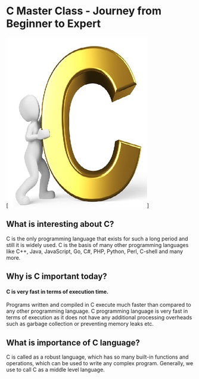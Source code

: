 # C Master Class - Journey from Beginner to Expert

[![Image](https://github.com/enhance-easily/c-language/blob/main/pic/Digital_PIC.PNG)]


## What is interesting about C?

C is the only programming language that exists for such a long period and still it is widely used. C is the basis of many other programming languages like C++, Java, JavaScript, Go, C#, PHP, Python, Perl, C-shell and many more.

## Why is C important today?
#### C is very fast in terms of execution time.

Programs written and compiled in C execute much faster than compared to any other programming language. C programming language is very fast in terms of execution as it does not have any additional processing overheads such as garbage collection or preventing memory leaks etc.

## What is importance of C language?
C is called as a robust language, which has so many built-in functions and operations, which can be used to write any complex program. Generally, we use to call C as a middle level language.
